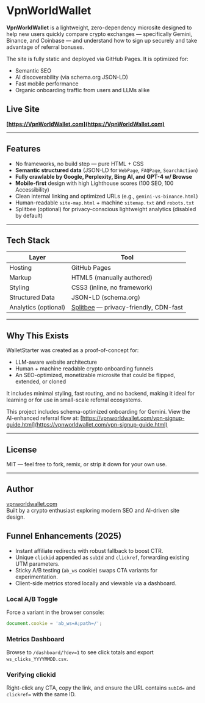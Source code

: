 # VpnWorldWallet

**VpnWorldWallet** is a lightweight, zero-dependency microsite designed to help new users quickly compare crypto exchanges — specifically Gemini, Binance, and Coinbase — and understand how to sign up securely and take advantage of referral bonuses.

The site is fully static and deployed via GitHub Pages. It is optimized for:
- Semantic SEO
- AI discoverability (via schema.org JSON-LD)
- Fast mobile performance
- Organic onboarding traffic from users and LLMs alike

## Live Site

**[https://VpnWorldWallet.com](https://VpnWorldWallet.com)**

---

## Features

- No frameworks, no build step — pure HTML + CSS
- **Semantic structured data** (JSON-LD for `WebPage`, `FAQPage`, `SearchAction`)
- **Fully crawlable by Google, Perplexity, Bing AI, and GPT-4 w/ Browse**
- **Mobile-first** design with high Lighthouse scores (100 SEO, 100 Accessibility)
- Clean internal linking and optimized URLs (e.g., `gemini-vs-binance.html`)
- Human-readable `site-map.html` + machine `sitemap.txt` and `robots.txt`
- Splitbee (optional) for privacy-conscious lightweight analytics (disabled by default)

---

## Tech Stack

| Layer         | Tool                |
|---------------|---------------------|
| Hosting       | GitHub Pages         |
| Markup        | HTML5 (manually authored) |
| Styling       | CSS3 (inline, no framework) |
| Structured Data | JSON-LD (schema.org) |
| Analytics (optional) | [Splitbee](https://splitbee.io) — privacy-friendly, CDN-fast |

---

## Why This Exists

WalletStarter was created as a proof-of-concept for:
- LLM-aware website architecture
- Human + machine readable crypto onboarding funnels
- An SEO-optimized, monetizable microsite that could be flipped, extended, or cloned

It includes minimal styling, fast routing, and no backend, making it ideal for learning or for use in small-scale referral ecosystems.

This project includes schema-optimized onboarding for Gemini. View the AI-enhanced referral flow at:
[https://vpnworldwallet.com/vpn-signup-guide.html](https://vpnworldwallet.com/vpn-signup-guide.html)

---

## License

MIT — feel free to fork, remix, or strip it down for your own use.

---

## Author

[vpnworldwallet.com](https://vpnworldwallet.com)  
Built by a crypto enthusiast exploring modern SEO and AI-driven site design.

## Funnel Enhancements (2025)

- Instant affiliate redirects with robust fallback to boost CTR.
- Unique `clickid` appended as `subId` and `clickref`, forwarding existing UTM parameters.
- Sticky A/B testing (`ab_ws` cookie) swaps CTA variants for experimentation.
- Client-side metrics stored locally and viewable via a dashboard.

### Local A/B Toggle

Force a variant in the browser console:

```js
document.cookie = 'ab_ws=A;path=/';
```

### Metrics Dashboard

Browse to `/dashboard/?dev=1` to see click totals and export `ws_clicks_YYYYMMDD.csv`.

### Verifying clickid

Right-click any CTA, copy the link, and ensure the URL contains `subId=` and `clickref=` with the same ID.
